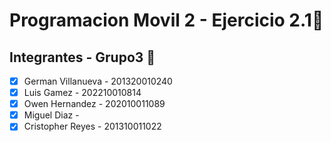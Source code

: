 # Programacion Movil 2 - Ejercicio 2.1📱

## Integrantes - Grupo3 📱

- [x] German Villanueva - 201320010240 
- [x] Luis  Gamez - 202210010814
- [x] Owen Hernandez - 202010011089
- [x] Miguel Diaz - 
- [x] Cristopher  Reyes - 201310011022
      
<br><br>

